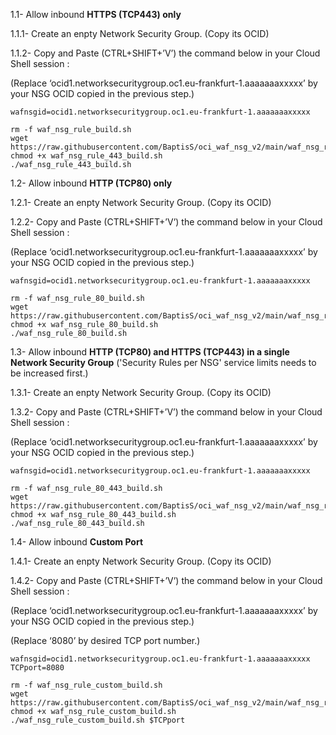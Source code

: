 1.1-	Allow inbound **HTTPS (TCP443) only**

1.1.1- Create an enpty Network Security Group. (Copy its OCID)

1.1.2- Copy and Paste (CTRL+SHIFT+’V’) the command below in your Cloud Shell session : 

(Replace ‘ocid1.networksecuritygroup.oc1.eu-frankfurt-1.aaaaaaaxxxxx’ by your NSG OCID copied in the previous step.)


```
wafnsgid=ocid1.networksecuritygroup.oc1.eu-frankfurt-1.aaaaaaaxxxxx

rm -f waf_nsg_rule_build.sh
wget https://raw.githubusercontent.com/BaptisS/oci_waf_nsg_v2/main/waf_nsg_rule_443_build.sh
chmod +x waf_nsg_rule_443_build.sh
./waf_nsg_rule_443_build.sh
```


1.2-	Allow inbound **HTTP (TCP80) only**

1.2.1- Create an enpty Network Security Group. (Copy its OCID)

1.2.2- Copy and Paste (CTRL+SHIFT+’V’) the command below in your Cloud Shell session : 

(Replace ‘ocid1.networksecuritygroup.oc1.eu-frankfurt-1.aaaaaaaxxxxx’ by your NSG OCID copied in the previous step.)


```
wafnsgid=ocid1.networksecuritygroup.oc1.eu-frankfurt-1.aaaaaaaxxxxx

rm -f waf_nsg_rule_80_build.sh
wget https://raw.githubusercontent.com/BaptisS/oci_waf_nsg_v2/main/waf_nsg_rule_80_build.sh
chmod +x waf_nsg_rule_80_build.sh
./waf_nsg_rule_80_build.sh
```



1.3-	Allow inbound **HTTP (TCP80) and HTTPS (TCP443) in a single Network Security Group**  ('Security Rules per NSG' service limits needs to be increased first.)

1.3.1- Create an enpty Network Security Group. (Copy its OCID)

1.3.2- Copy and Paste (CTRL+SHIFT+’V’) the command below in your Cloud Shell session : 

(Replace ‘ocid1.networksecuritygroup.oc1.eu-frankfurt-1.aaaaaaaxxxxx’ by your NSG OCID copied in the previous step.)



```
wafnsgid=ocid1.networksecuritygroup.oc1.eu-frankfurt-1.aaaaaaaxxxxx

rm -f waf_nsg_rule_80_443_build.sh
wget https://raw.githubusercontent.com/BaptisS/oci_waf_nsg_v2/main/waf_nsg_rule_80_443_build.sh
chmod +x waf_nsg_rule_80_443_build.sh
./waf_nsg_rule_80_443_build.sh
```


1.4-	Allow inbound **Custom Port**

1.4.1- Create an enpty Network Security Group. (Copy its OCID)

1.4.2- Copy and Paste (CTRL+SHIFT+’V’) the command below in your Cloud Shell session : 

(Replace ‘ocid1.networksecuritygroup.oc1.eu-frankfurt-1.aaaaaaaxxxxx’ by your NSG OCID copied in the previous step.)

(Replace ‘8080’ by desired TCP port number.)

```
wafnsgid=ocid1.networksecuritygroup.oc1.eu-frankfurt-1.aaaaaaaxxxxx
TCPport=8080

rm -f waf_nsg_rule_custom_build.sh
wget https://raw.githubusercontent.com/BaptisS/oci_waf_nsg_v2/main/waf_nsg_rule_custom_build.sh
chmod +x waf_nsg_rule_custom_build.sh
./waf_nsg_rule_custom_build.sh $TCPport
```

